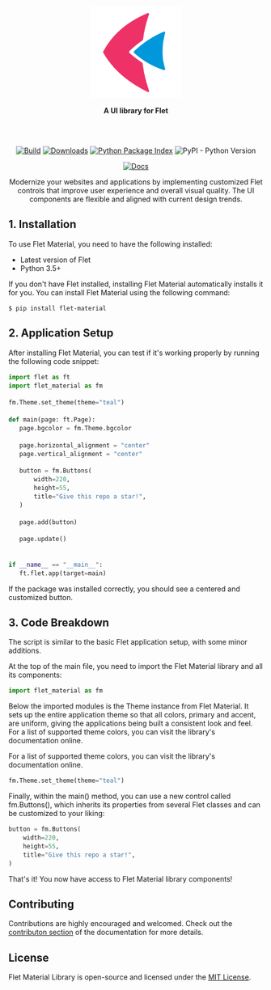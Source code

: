 <div align="center">
   <a href="[https://squidfunk.github.io/mkdocs-material/](https://flet.dev/)">
   <img src="https://github.com/flet-dev/flet/blob/main/media/logo/Icon-512.png" width="180" height="180" alt="Flet Material Library">
  </a>

**A UI library for Flet**

 
 </div>

<br>
<br>
<p align="center">
  <a href="https://github.com/LineIndent/material_design_flet/actions"><img
    src="https://github.com/LineIndent/material_design_flet/actions/workflows/build.yml/badge.svg?branch=main"
    alt="Build"
  /></a>
  <a href="https://pypistats.org/packages/flet-material"><img
    src="https://img.shields.io/pypi/dm/flet-material.svg"
    alt="Downloads"
  /></a>
  <a href="https://pypi.org/project/flet-material"><img
    src="https://img.shields.io/pypi/v/flet-material.svg"
    alt="Python Package Index"
  /></a>

<img alt="PyPI - Python Version" src="https://img.shields.io/pypi/pyversions/flet-material">



</p>

<p align="center">
  <a href="https://flet-material.vercel.app"><img
    src="https://img.shields.io/badge/docs-available-brightgreen.svg"
    alt="Docs"
  /></a>

  </p>

<p align="center">
Modernize your websites and applications by implementing customized Flet controls that improve user experience and overall visual quality. The UI components are flexible and aligned with current design trends.
</p>



## 1. Installation

To use Flet Material, you need to have the following installed:

-   Latest version of Flet
-   Python 3.5+

If you don't have Flet installed, installing Flet Material automatically installs it for you. You can install Flet Material using the following command:
```
$ pip install flet-material
```



## 2. Application Setup

After installing Flet Material, you can test if it's working properly by running the following code snippet:

```python
import flet as ft
import flet_material as fm

fm.Theme.set_theme(theme="teal")

def main(page: ft.Page):
   page.bgcolor = fm.Theme.bgcolor

   page.horizontal_alignment = "center"
   page.vertical_alignment = "center"

   button = fm.Buttons(
       width=220,
       height=55,
       title="Give this repo a star!",
   )

   page.add(button)

   page.update()


if __name__ == "__main__":
   ft.flet.app(target=main)
```

If the package was installed correctly, you should see a centered and customized button.

## 3. Code Breakdown

The script is similar to the basic Flet application setup, with some minor additions.

At the top of the main file, you need to import the Flet Material library and all its components:
```python
import flet_material as fm
```

Below the imported modules is the Theme instance from Flet Material. It sets up the entire application theme so that all colors, primary and accent, are uniform, giving the applications being built a consistent look and feel. For a list of supported theme colors, you can visit the library's documentation online.

For a list of supported theme colors, you can visit the library's documentation online.

```python
fm.Theme.set_theme(theme="teal")
```

Finally, within the main() method, you can use a new control called fm.Buttons(), which inherits its properties from several Flet classes and can be customized to your liking:

```python
button = fm.Buttons(
    width=220,
    height=55,
    title="Give this repo a star!",
)
```

That's it! You now have access to Flet Material library components!

## Contributing

Contributions are highly encouraged and welcomed. Check out the [contributon section](https://flet-material.vercel.app/contribute/) of the documentation for more details. 


## License

Flet Material Library is open-source and licensed under the [MIT License](LICENSE).





